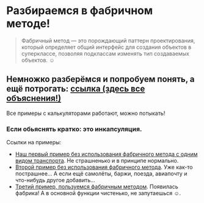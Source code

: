 # Разбираемся в фабричном методе!

> Фабричный метод — это порождающий паттерн проектирования, который определяет общий интерфейс для создания объектов в суперклассе, позволяя подклассам изменять тип создаваемых объектов. :relaxed: 

## Немножко разберёмся и попробуем понять, а ещё потрогать: [ссылка (здесь все объяснения!)](https://spbau-factory-method.vercel.app/) 
Все примеры с калькуляторами работают, можно потыкать!

### Если обьяснять кратко: это **инкапсуляция**.  

Ссылки на примеры:
- [Наш первый пример без использования фабричного метода с одним видом транспорта](https://codepen.io/ixslea/pen/gOyVKgO). Не страшненько и в принципе нормально.
- [Второй пример без использования фабричного метода](https://codepen.io/ixslea/pen/eYaYbKY). Уже как-то пострашнее... А если ещё самолёты, баржи, поезда, авиапочту и что-нибудь другое добавить...
- [Третий пример, пользуемся фабричным методом](https://codepen.io/ixslea/pen/VwOwgeX). Появилась фабрика! А в основной функции чистенько, не запутаешься :relaxed:.
